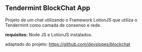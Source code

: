 ## Tendermint BlockChat App

Projeto de um chat utilizando o Framework LotionJS que utiliza o Tendermint como camada de consenso e rede.

**requisitos:** Node JS e LotionJS instalados.

adaptado do projeto: https://github.com/devslopes/blockchat
